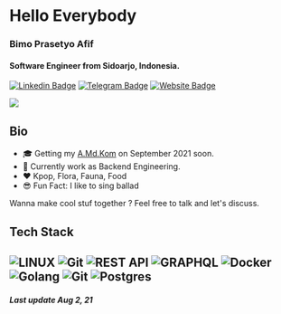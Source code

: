 # Hello Everybody

### **Bimo Prasetyo Afif**

#### Software Engineer from Sidoarjo, Indonesia.

[![Linkedin Badge](https://img.shields.io/badge/-Bimo_Prasetyo_Afif-blue?style=flat&logo=Linkedin&logoColor=white)](https://www.linkedin.com/in/bimoprasetyoafif/)
[![Telegram Badge](http://img.shields.io/badge/-bimoprasetyoafif-9cf?style=flat&logo=Telegram&logoColor=white)](https://t.me/bimoprasetyoafif)
[![Website Badge](https://img.shields.io/badge/-bimopa.me-red?style=flat&logo=Google-Chrome&logoColor=white)](https://bimopa.me)

![](https://komarev.com/ghpvc/?username=bimbimprasetyoafif&color=blueviolet)

## Bio
- 🎓 Getting my [A.Md.Kom](https://id.wikipedia.org/wiki/Gelar_vokasi) on September 2021 soon.
- 🏢 Currently work as Backend Engineering.
- ❤️ Kpop, Flora, Fauna, Food
- 😎 Fun Fact: I like to sing ballad


Wanna make cool stuf together ? Feel free to talk and let's discuss.

## Tech Stack
![LINUX](https://img.shields.io/badge/LINUX-FCC624?style=flat-square&logo=linux&logoColor=black)
![Git](https://img.shields.io/badge/GIT-%23F05033.svg?&style=flat&logo=git&logoColor=white)
![REST API](https://img.shields.io/badge/REST-02569B.svg?&style=flat&logo=rest-api&logoColor=white)
![GRAPHQL](https://img.shields.io/badge/GRAPHQL-E10098.svg?&style=flat&logo=graphql&logoColor=white)
![Docker](https://img.shields.io/badge/DOCKER-2496ED.svg?&style=flat&logo=docker&logoColor=white)
![Golang](https://img.shields.io/badge/GOLANG-3C6498.svg?&style=flat&logo=go&logoColor=white)
![Git](https://img.shields.io/badge/PYTHON-305079.svg?&style=flat&logo=python&logoColor=white)
![Postgres](https://img.shields.io/badge/POSTGRES-%23316192.svg?&style=flat&logo=postgresql&logoColor=white)
-------
##### Last update Aug 2, 21



